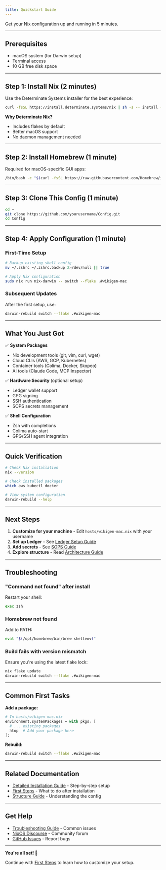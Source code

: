 ```yaml
---
title: Quickstart Guide
---
```



Get your Nix configuration up and running in 5 minutes.

---

## Prerequisites

- macOS system (for Darwin setup)
- Terminal access
- 10 GB free disk space

---

## Step 1: Install Nix (2 minutes)

Use the Determinate Systems installer for the best experience:

```bash
curl -fsSL https://install.determinate.systems/nix | sh -s -- install --determinate
```

**Why Determinate Nix?**
- Includes flakes by default
- Better macOS support
- No daemon management needed

---

## Step 2: Install Homebrew (1 minute)

Required for macOS-specific GUI apps:

```bash
/bin/bash -c "$(curl -fsSL https://raw.githubusercontent.com/Homebrew/install/HEAD/install.sh)"
```

---

## Step 3: Clone This Config (1 minute)

```bash
cd ~
git clone https://github.com/yourusername/Config.git
cd Config
```

---

## Step 4: Apply Configuration (1 minute)

### First-Time Setup

```bash
# Backup existing shell config
mv ~/.zshrc ~/.zshrc.backup 2>/dev/null || true

# Apply Nix configuration
sudo nix run nix-darwin -- switch --flake .#wikigen-mac
```

### Subsequent Updates

After the first setup, use:

```bash
darwin-rebuild switch --flake .#wikigen-mac
```

---

## What You Just Got

✅ **System Packages**
- Nix development tools (git, vim, curl, wget)
- Cloud CLIs (AWS, GCP, Kubernetes)
- Container tools (Colima, Docker, Skopeo)
- AI tools (Claude Code, MCP Inspector)

✅ **Hardware Security** (optional setup)
- Ledger wallet support
- GPG signing
- SSH authentication
- SOPS secrets management

✅ **Shell Configuration**
- Zsh with completions
- Colima auto-start
- GPG/SSH agent integration

---

## Quick Verification

```bash
# Check Nix installation
nix --version

# Check installed packages
which aws kubectl docker

# View system configuration
darwin-rebuild --help
```

---

## Next Steps

1. **Customize for your machine** - Edit `hosts/wikigen-mac.nix` with your username
2. **Set up Ledger** - See [Ledger Setup Guide](../guides/hardware-security/ledger-setup.md)
3. **Add secrets** - See [SOPS Guide](../guides/secrets-management/sops.md)
4. **Explore structure** - Read [Architecture Guide](../architecture/structure.md)

---

## Troubleshooting

### "Command not found" after install

Restart your shell:
```bash
exec zsh
```

### Homebrew not found

Add to PATH:
```bash
eval "$(/opt/homebrew/bin/brew shellenv)"
```

### Build fails with version mismatch

Ensure you're using the latest flake lock:
```bash
nix flake update
darwin-rebuild switch --flake .#wikigen-mac
```

---

## Common First Tasks

**Add a package:**
```nix
# In hosts/wikigen-mac.nix
environment.systemPackages = with pkgs; [
  # ... existing packages
  htop  # Add your package here
];
```

**Rebuild:**
```bash
darwin-rebuild switch --flake .#wikigen-mac
```

---

## Related Documentation

- [Detailed Installation Guide](./installation.md) - Step-by-step setup
- [First Steps](./first-steps.md) - What to do after installation
- [Structure Guide](../architecture/structure.md) - Understanding the config

---

## Get Help

- [Troubleshooting Guide](../reference/troubleshooting.md) - Common issues
- [NixOS Discourse](https://discourse.nixos.org/) - Community forum
- [GitHub Issues](https://github.com/yourusername/Config/issues) - Report bugs

---

**You're all set! 🚀**

Continue with [First Steps](./first-steps.md) to learn how to customize your setup.
